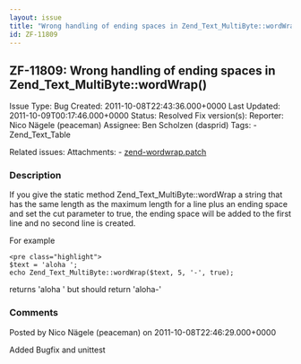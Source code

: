 ```yaml
---
layout: issue
title: "Wrong handling of ending spaces in Zend_Text_MultiByte::wordWrap()"
id: ZF-11809
---
```


ZF-11809: Wrong handling of ending spaces in Zend\_Text\_MultiByte::wordWrap()
------------------------------------------------------------------------------

 Issue Type: Bug Created: 2011-10-08T22:43:36.000+0000 Last Updated: 2011-10-09T00:17:46.000+0000 Status: Resolved Fix version(s): 
 Reporter:  Nico Nägele (peaceman)  Assignee:  Ben Scholzen (dasprid)  Tags: - Zend\_Text\_Table
 
 Related issues: 
 Attachments: - [zend-wordwrap.patch](/issues/secure/attachment/14683/zend-wordwrap.patch)
 
### Description

If you give the static method Zend\_Text\_MultiByte::wordWrap a string that has the same length as the maximum length for a line plus an ending space and set the cut parameter to true, the ending space will be added to the first line and no second line is created.

For example

 
    <pre class="highlight">
    $text = 'aloha ';
    echo Zend_Text_MultiByte::wordWrap($text, 5, '-', true);


returns 'aloha ' but should return 'aloha-'

 

 

### Comments

Posted by Nico Nägele (peaceman) on 2011-10-08T22:46:29.000+0000

Added Bugfix and unittest

 

 